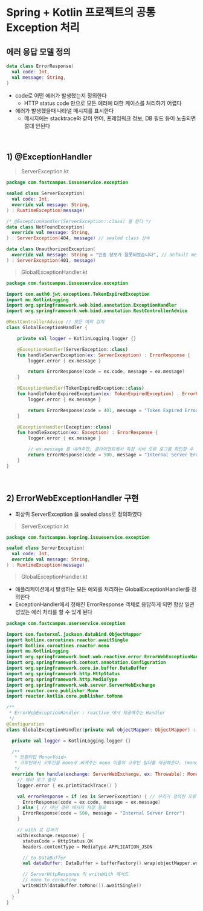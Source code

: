 # Spring + Kotlin 프로젝트의 공통 Exception 처리

## 에러 응답 모델 정의
```kotlin
data class ErrorResponse(
  val code: Int,
  val message: String,
)
```
- code로 어떤 에러가 발생했는지 정의한다
  - HTTP status code 만으로 모든 에러에 대한 케이스를 처리하기 어렵다
- 에러가 발생했을때 나타낼 메시지를 표시한다
  - 메시지에는 stacktrace와 같이 언어, 프레임워크 정보, DB 필드 등이 노출되면 절대 안된다

<br/>

## 1) @ExceptionHandler

> ServerException.kt
```kotlin
package com.fastcampus.issueservice.exception

sealed class ServerException(
  val code: Int,
  override val message: String,
) : RuntimeException(message)

/* @ExceptionHandler(ServerException::class) 를 탄다 */
data class NotFoundException(
  override val message: String,
) : ServerException(404, message) // sealed class 상속

data class UnauthorizedException(
  override val message: String = "인증 정보가 잘못되었습니다", // default message
) : ServerException(401, message)
``` 

> GlobalExceptionHandler.kt
```kotlin
package com.fastcampus.issueservice.exception

import com.auth0.jwt.exceptions.TokenExpiredException
import mu.KotlinLogging
import org.springframework.web.bind.annotation.ExceptionHandler
import org.springframework.web.bind.annotation.RestControllerAdvice

@RestControllerAdvice // 모든 예외 감지
class GlobalExceptionHandler {

    private val logger = KotlinLogging.logger {}

    @ExceptionHandler(ServerException::class)
    fun handleServerException(ex: ServerException) : ErrorResponse {
        logger.error { ex.message }

        return ErrorResponse(code = ex.code, message = ex.message)
    }

    @ExceptionHandler(TokenExpiredException::class)
    fun handleTokenExpiredException(ex: TokenExpiredException) : ErrorResponse {
        logger.error { ex.message }

        return ErrorResponse(code = 401, message = "Token Expired Error")
    }

    @ExceptionHandler(Exception::class)
    fun handleException(ex: Exception) : ErrorResponse {
        logger.error { ex.message }

        // ex.message 를 내려주면, 클라이언트에서 특정 서버 오류 로그를 확인할 수 있기 때문에 문구를 쓴다.
        return ErrorResponse(code = 500, message = "Internal Server Error")
    }
}
```

<br/>

## 2) ErrorWebExceptionHandler 구현

- 최상위 ServerException 을 sealed class로 정의하였다

> ServerException.kt
```kotlin
package com.fastcampus.kopring.issueservice.exception

sealed class ServerException(
  val code: Int,
  override val message: String,
) : RuntimeException(message)
```

> GlobalExceptionHandler.kt
- 애플리케이션에서 발생하는 모든 예외를 처리하는 GlobalExceptionHandler를 정의한다
- ExceptionHandler에서 정해진 ErrorResponse 객체로 응답하게 되면 항상 일관성있는 에러 처리를 할 수 있게 된다

```kotlin
package com.fastcampus.userservice.exception

import com.fasterxml.jackson.databind.ObjectMapper
import kotlinx.coroutines.reactor.awaitSingle
import kotlinx.coroutines.reactor.mono
import mu.KotlinLogging
import org.springframework.boot.web.reactive.error.ErrorWebExceptionHandler
import org.springframework.context.annotation.Configuration
import org.springframework.core.io.buffer.DataBuffer
import org.springframework.http.HttpStatus
import org.springframework.http.MediaType
import org.springframework.web.server.ServerWebExchange
import reactor.core.publisher.Mono
import reactor.kotlin.core.publisher.toMono

/**
 * ErrorWebExceptionHandler : reactive 에서 제공해주는 Handler
 */
@Configuration
class GlobalExceptionHandler(private val objectMapper: ObjectMapper) : ErrorWebExceptionHandler {

  private val logger = KotlinLogging.logger {}

  /**
   * 반환타입 Mono<Void>
   * 코루틴에서 코투린을 mono로 바꿔주는 mono 이름의 코루틴 빌더를 제공해준다. (mono : import kotlinx.coroutines.reactor.mono)
   */
  override fun handle(exchange: ServerWebExchange, ex: Throwable): Mono<Void> = mono {
    // 에러 로그 출력
    logger.error { ex.printStackTrace() }

    val errorResponse = if (ex is ServerException) { // 우리가 정의한 오류인 경우
      ErrorResponse(code = ex.code, message = ex.message)
    } else { // 아닌 경우 메시지 지정 필요
      ErrorResponse(code = 500, message = "Internal Server Error")
    }

    // with 로 감싸기
    with(exchange.response) {
      statusCode = HttpStatus.OK
      headers.contentType = MediaType.APPLICATION_JSON

      // to DataBuffer
      val dataBuffer: DataBuffer = bufferFactory().wrap(objectMapper.writeValueAsBytes(errorResponse))

      // ServerHttpResponse 의 writeWith 메서드
      // mono to coroutine
      writeWith(dataBuffer.toMono()).awaitSingle()
    }
  }
}
```
